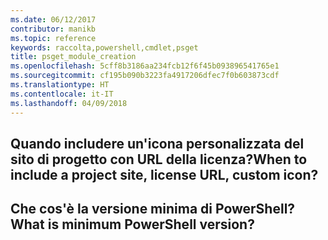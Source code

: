 ```yaml
---
ms.date: 06/12/2017
contributor: manikb
ms.topic: reference
keywords: raccolta,powershell,cmdlet,psget
title: psget_module_creation
ms.openlocfilehash: 5cff8b3186aa234fcb12f6f45b093896541765e1
ms.sourcegitcommit: cf195b090b3223fa4917206dfec7f0b603873cdf
ms.translationtype: HT
ms.contentlocale: it-IT
ms.lasthandoff: 04/09/2018
---
```

## <a name="when-to-include-a-project-site-license-url-custom-icon"></a><span data-ttu-id="adbeb-103">Quando includere un'icona personalizzata del sito di progetto con URL della licenza?</span><span class="sxs-lookup"><span data-stu-id="adbeb-103">When to include a project site, license URL, custom icon?</span></span>


## <a name="what-is-minimum-powershell-version"></a><span data-ttu-id="adbeb-104">Che cos'è la versione minima di PowerShell?</span><span class="sxs-lookup"><span data-stu-id="adbeb-104">What is minimum PowerShell version?</span></span>
